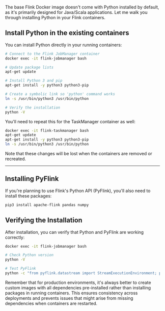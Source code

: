The base Flink Docker image doesn't come with Python installed by default, as it's primarily designed for Java/Scala applications. Let me walk you through installing Python in your Flink containers.

## Install Python in the existing containers

You can install Python directly in your running containers:

```bash
# Connect to the Flink JobManager container
docker exec -it flink-jobmanager bash

# Update package lists
apt-get update

# Install Python 3 and pip
apt-get install -y python3 python3-pip

# Create a symbolic link so 'python' command works
ln -s /usr/bin/python3 /usr/bin/python

# Verify the installation
python -V
```

You'll need to repeat this for the TaskManager container as well:

```bash
docker exec -it flink-taskmanager bash
apt-get update
apt-get install -y python3 python3-pip
ln -s /usr/bin/python3 /usr/bin/python
```

Note that these changes will be lost when the containers are removed or recreated.

---

## Installing PyFlink

If you're planning to use Flink's Python API (PyFlink), you'll also need to install these packages:

```bash
pip3 install apache-flink pandas numpy
```

## Verifying the Installation

After installation, you can verify that Python and PyFlink are working correctly:

```bash
docker exec -it flink-jobmanager bash

# Check Python version
python -V

# Test PyFlink
python -c "from pyflink.datastream import StreamExecutionEnvironment; print('PyFlink is working!')"
```

Remember that for production environments, it's always better to create custom images with all dependencies pre-installed rather than installing packages in running containers. This ensures consistency across deployments and prevents issues that might arise from missing dependencies when containers are restarted.

